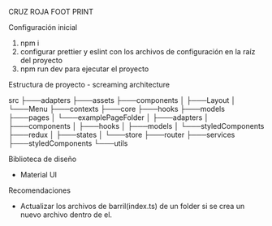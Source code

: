 CRUZ ROJA FOOT PRINT

Configuración inicial

1. npm i
2. configurar prettier y eslint con los archivos de configuración en la raíz del proyecto
3. npm run dev para ejecutar el proyecto

Estructura de proyecto - screaming architecture

src
├───adapters
├───assets
├───components
│ ├───Layout
│ └───Menu
├───contexts
├───core
├───hooks
├───models
├───pages
│ └───examplePageFolder
│ ├───adapters
│ ├───components
│ ├───hooks
│ ├───models
│ └───styledComponents
├───redux
│ ├───states
│ └───store
├───router
├───services
├───styledComponents
└───utils

Biblioteca de diseño

- Material UI

Recomendaciones

- Actualizar los archivos de barril(index.ts) de un folder si se crea un nuevo archivo dentro de el.
